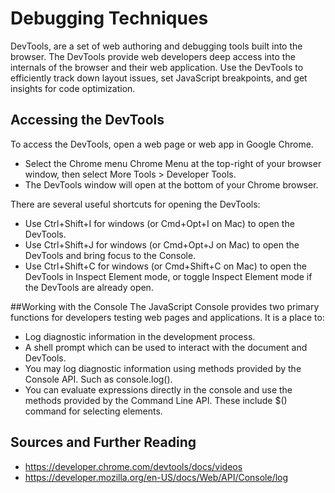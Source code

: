 # Debugging Techniques
DevTools, are a set of web authoring and debugging tools built into the browser. The DevTools provide web developers deep access into the internals of the browser and their web application. Use the DevTools to efficiently track down layout issues, set JavaScript breakpoints, and get insights for code optimization.
## Accessing the DevTools
To access the DevTools, open a web page or web app in Google Chrome.
* Select the Chrome menu Chrome Menu at the top-right of your browser window, then select More Tools > Developer Tools.
* The DevTools window will open at the bottom of your Chrome browser.

There are several useful shortcuts for opening the DevTools:
* Use Ctrl+Shift+I for windows (or Cmd+Opt+I on Mac) to open the DevTools.
* Use Ctrl+Shift+J for windows (or Cmd+Opt+J on Mac) to open the DevTools and bring focus to the Console.
* Use Ctrl+Shift+C for windows (or Cmd+Shift+C on Mac) to open the DevTools in Inspect Element mode, or toggle Inspect Element mode if the DevTools are already open.


##Working with the Console
The JavaScript Console provides two primary functions for developers testing web pages and applications. It is a place to:
  * Log diagnostic information in the development process.
  * A shell prompt which can be used to interact with the document and DevTools.
  * You may log diagnostic information using methods provided by the Console API. Such as console.log().
  * You can evaluate expressions directly in the console and use the methods provided by the Command Line API. These include $() command for selecting elements.


## Sources and Further Reading
* https://developer.chrome.com/devtools/docs/videos
* https://developer.mozilla.org/en-US/docs/Web/API/Console/log
